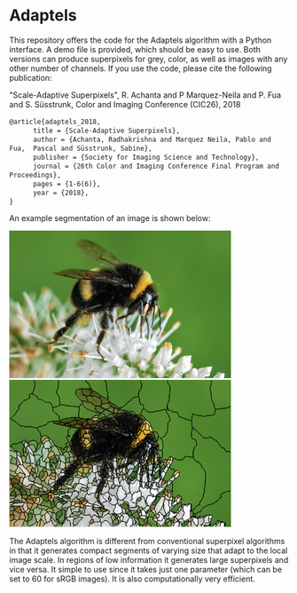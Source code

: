 # Adaptels

This repository offers the code for the Adaptels algorithm with a Python interface. A demo file is provided, which should be easy to use. Both versions can produce superpixels for grey, color, as well as images with any other number of channels. If you use the code, please cite the following publication:

"Scale-Adaptive Superpixels", R. Achanta and P Marquez-Neila and P. Fua and S. Süsstrunk, Color and Imaging Conference (CIC26), 2018

```
@article{adaptels_2018,
      title = {Scale-Adaptive Superpixels},
      author = {Achanta, Radhakrishna and Marquez Neila, Pablo and Fua,  Pascal and Süsstrunk, Sabine},
      publisher = {Society for Imaging Science and Technology},
      journal = {26th Color and Imaging Conference Final Program and  Proceedings},
      pages = {1-6(6)},
      year = {2018},
}
```

An example segmentation of an image is shown below:

<p float="center">
  <img src="https://github.com/achanta/Adaptels/blob/master/bee.png" width="400" />
  <img src="https://github.com/achanta/Adaptels/blob/master/bee_adaptels.png" width="400" /> 
</p>

The Adaptels algorithm is different from conventional superpixel algorithms in that it generates compact segments of varying size that adapt to the local image scale. In regions of low information it generates large superpixels and vice versa. It simple to use since it takes just one parameter (which can be set to 60 for sRGB images). It is also computationally very efficient.
